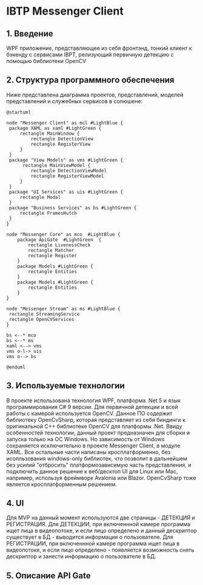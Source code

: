 # IBTP Messenger Client

## 1. Введение
WPF приложение, представляющее из себя фронтэнд, тонкий клиент к бэкенду с сервисами IBPT, релизующий первичную детекцию c помощью библиотеки OpenCV

## 2. Структура программного обеспечения
Ниже представлена диаграмма проектов,  представлений, моделей представлений и служебных сервисов в солюшене:

```plantuml
@startuml

node "Messenger Client" as mcl #LightBlue {
 package XAML as xaml #LightGreen {
	 rectangle MainWindow {
		 rectangle DetectionView
		 rectangle RegisterView
	 }
 }
 package "View Models" as vms #LightGreen {
	  rectangle MainViewModel {
		 rectangle DetectionViewModel
		 rectangle RegisterViewModel
	 }
 }
 package "UI Services" as uis #LightGreen {
	 rectangle Modal
 }
 package "Business Services" as bs #LightGreen {
	 rectangle FramesHutch
 }
}

node "Messenger Core" as mco  #LightBlue {
	package ApiGate  #LightGreen  {
		rectangle LivenessCheck
		rectangle Matcher
		rectangle Register
	}
	package Models #LightGreen {
 		rectangle Entities 
	}
	package Models #LightGreen {
 		rectangle Entities 
	}
}

node "Messenger Stream" as ms #LightBlue {
 rectangle StreamingService
 rectangle OpenCVServices
}

bs <--* mco
bs <--* ms
xaml <--> vms
vms o-l-> uis
vms o--> bs
 
@enduml
```
## 3. Используемые технологии
В проекте использована технология WPF, платформа .Net 5 и язык программирования C# 9 версии. Для первичной детекции и всей работы с камерой используется OpenCV. Данное ПО содержит библиотеку OpenCvSharp, которая представляет из себя биндинги к оригинальной C++ библиотеке OpenCV  для платформы .Net.
Ввиду особенностей технологии, данный проект предназначен для сборки и запуска только на ОС Windows. Но зависимость от Windows сохраняется исключительно в проекте Messenger Client, в модуле XAML. Все остальные части написаны кросплатформенно, без исопльзования windows-only библиотек, что позволит в дальнейшем без усилий "отбросить" платформозависимую часть представления, и подключить данное решение к веб/десктоп UI для Linux или Mac, например, используя фреймворк Avalonia или Blazor.
OpenCvSharp тоже является кросплатформенным решением.

## 4. UI
Для MVP на данный момент используются две страницы - ДЕТЕКЦИЯ и РЕГИСТРАЦИЯ.
Для ДЕТЕКЦИИ, при включеннной камере программа ищет лица в видеопотоке, и если лицо определено и данный дескриптор существует в БД - выводится информация о пользователе.
Для РЕГИСТРАЦИИ,  при включеннной камере программа ищет лица в видеопотоке, и если лицо определено - появляется возможность снять дескриптор и занести информацию о пользователе в БД.



## 5. Описание API Gate
